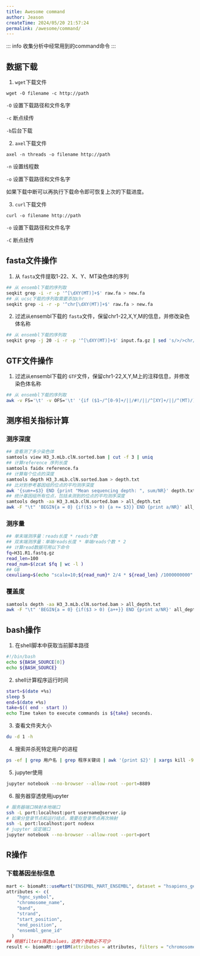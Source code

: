 ```yaml
---
title: Awesome command
author: Jeason
createTime: 2024/05/20 21:57:24
permalink: /awesome/command/
---
```

::: info
收集分析中经常用到的command命令
:::

## 数据下载

1. `wget`下载文件

```
wget -O filename -c http://path
```

`-O` 设置下载路径和文件名字

`-c` 断点续传

`-b`后台下载

2. `axel`下载文件

```
axel -n threads -o filename http://path
```

`-n` 设置线程数

`-o` 设置下载路径和文件名字

如果下载中断可以再执行下载命令即可恢复上次的下载进度。

3. `curl`下载文件

```
curl -o filename http://path
```

`-o` 设置下载路径和文件名字

`-C` 断点续传

## fasta文件操作

1. 从 `fasta`文件提取1-22、X、Y、MT染色体的序列

```sh
## 从 ensembl下载的序列取
seqkit grep -i -r -p '^[\dXY(MT)]+$' raw.fa > new.fa
## 从 ucsc下载的序列取需要添加chr
seqkit grep -i -r -p '^chr[\dXY(MT)]+$' raw.fa > new.fa
```

2. 过滤从ensembl下载的 `fasta`文件，保留chr1-22,X,Y,M的信息，并修改染色体名称

```sh
## 从 ensembl下载的序列取
seqkit grep -j 20 -i -r -p '^[\dXY(MT)]+$' input.fa.gz | sed 's/>/>chr/g' | sed 's/chrMT/chrM/g' > input.filter_config.fa
```

## GTF文件操作

1. 过滤从ensembl下载的 `GTF`文件，保留chr1-22,X,Y,M上的注释信息，并修改染色体名称

```sh
## 从 ensembl下载的序列取
awk -v FS='\t' -v OFS='\t' '{if ($1~/^[0-9]+/||/#!/||/^[XY]+/||/^(MT)/) print $0}' input.gtf | sed 's/^/chr/g' | sed 's/^chr#/#/g' | sed 's/^chrMT/chrM/g' > input.filter_changed.gtf
```

## 测序相关指标计算

### 测序深度

```sh
## 查看测了多少染色体
samtools view H3_3.mLb.clN.sorted.bam | cut -f 3 | uniq
## 计算reference 序列长度
samtools faidx reference.fa
## 计算每个位点的深度
samtools depth H3_3.mLb.clN.sorted.bam > depth.txt
## 比对到参考基因组的位点的平均测序深度
awk '{sum+=$3} END {print "Mean sequencing depth: ", sum/NR}' depth.txt
## 统计基因组所有位点，包括未测到的位点的平均测序深度
samtools depth -aa H3_3.mLb.clN.sorted.bam > all_depth.txt
awk -F "\t" 'BEGIN{a = 0} {if($3 > 0) {a += $3}} END {print a/NR}' all_depth.txt
```

### 测序量

```sh
## 单末端测序量：reads长度 * reads个数
## 双末端测序量：单端reads长度 * 单端reads个数 * 2
## 计算read数据可用以下命令
fq=H31.R1.fastq.gz
read_len=100
read_num=$(zcat $fq | wc -l )
## GB
cexuliang=$(echo "scale=10;${read_num}* 2/4 * ${read_len} /1000000000" | bc)
```

### 覆盖度

```sh
samtools depth -aa H3_3.mLb.clN.sorted.bam > all_depth.txt
awk -F "\t" 'BEGIN{a = 0} {if($3 > 0) {a++}} END {print a/NR}' all_depth.txt
```

## bash操作

1. 在shell脚本中获取当前脚本路径

```sh
#!/bin/bash
echo ${BASH_SOURCE[0]}
echo ${BASH_SOURCE}
```

2. shell计算程序运行时间

```sh
start=$(date +%s)
sleep 5
end=$(date +%s)
take=$(( end - start ))
echo Time taken to execute commands is ${take} seconds.
```

3. 查看文件夹大小

```sh
du -d 1 -h
```

4. 搜索并杀死特定用户的进程

```sh
ps -ef | grep 用户名 | grep 程序关键词 | awk '{print $2}' | xargs kill -9
```

5. jupyter使用

```sh
jupyter notebook --no-browser --allow-root --port=8889
```

6. 服务器穿透使用jupyter

```sh
# 服务器端口映射本地端口
ssh -L port:localhost:port username@server.ip
# 如果分登录节点和运行结点，需要在登录节点再次映射
ssh -L port:localhost:port nodexx
# jupyter 设定端口
jupyter notebook --no-browser --allow-root --port=port
```

## R操作  

### 下载基因坐标信息  

```R
mart <- biomaRt::useMart("ENSEMBL_MART_ENSEMBL", dataset = "hsapiens_gene_ensembl", host = "useast.ensembl.org", port = 80)
attributes <- c(
    "hgnc_symbol",
    "chromosome_name",
    "band",
    "strand",
    "start_position",
    "end_position",
    "ensembl_gene_id"
  )
## 根据filters筛选values，这两个参数必不可少
result <- biomaRt::getBM(attributes = attributes, filters = "chromosome_name", values <- list(c(1:22, "X", "Y")), mart = mart, uniqueRows = T)
```
